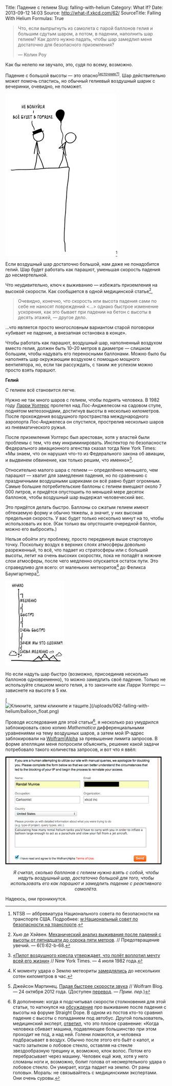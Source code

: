 Title: Падение с гелием
Slug: falling-with-helium
Category: What If?
Date: 2013-09-12 14:03
Source: http://what-if.xkcd.com/62/
SourceTitle: Falling With Helium
Formulas: True

> Что, если выпрыгнуть из самолета с парой баллонов гелия и большим сдутым шаром, а потом, в падении, наполнить шар гелием? Как долго нужно падать, чтобы шар замедлил меня достаточно для безопасного приземления?
> 
> — Колин Роу

Как бы нелепо ни звучало, это, судя по всему, возможно.

Падение с большой высоты — это опасно<sup>[_[источник?](http://ru.wikipedia.org/wiki/Источник_чести)_]</sup>. Шар действительно может помочь спастись, но обычный гелиевый воздушный шарик с вечеринки, очевидно, не поможет.

![](/uploads/062-falling-with-helium/balloon_party_ru.png "Ты был не лучшим выбором на пост председателя NTSB.")[^1]

Если воздушный шар достаточно большой, нам даже не понадобится гелий. Шар будет работать как парашют, уменьшая скорость падения до несмертельной.

Что неудивительно, ключ к выживанию — избежать приземления на высокой скорости. Как сообщается в одной медицинской статье[^2],

> Очевидно, конечно, что скорость или высота падения сами по себе не наносят повреждений <…> однако быстрое изменение ускорения, как это бывает при падении на бетон с высоты в десять этажей, — другое дело.

…что является просто многословным вариантом старой поговорки «убивает не падение, а внезапная остановка в конце».

Чтобы работать как парашют, воздушный шар, наполненный воздухом вместо гелия, должен быть 10–20 метров в диаметре — слишком большим, чтобы надувать его переносными баллонами. Можно было бы наполнять шар окружающим воздухом с помощью мощного вентилятора, но, если так рассуждать, с таким же успехом можно просто взять парашют.

**Гелий**

С гелием всё становится легче.

Нужно не так много шаров с гелием, чтобы поднять человека. В 1982 году [Ларри Уолтерс](https://ru.wikipedia.org/wiki/Уолтерс,_Ларри) пролетел над Лос-Анджелесом на садовом стуле, поднятом метеозондами, достигнув высоты в несколько километров. После прохождения воздушного пространства международного аэропорта Лос-Анджелеса он спустился, прострелив несколько шаров из пневматического ружья.

После приземления Уолтерс был арестован, хотя у властей были проблемы с тем, что ему инкриминировать. Инспектор по безопасности Федерального авиационного агенства сказал тогда New York Times: «Мы знаем, что он нарушил что-то из Федерального закона об авиации, и выдвинем обвинение, как только решим, что именно»[^3].

Относительно малого шара с гелием — определённо меньшего, чем парашют — хватит для замедления падения, но по сравнению с праздничными воздушными шариками он всё равно будет огромным. Самые большие потребительские баллоны с гелием вмещают около 7&thinsp;000 литров, и придётся опустошить по меньшей мере десяток баллонов, чтобы воздушный шар выдержал человеческий вес.

Это придётся делать быстро. Баллоны со сжатым гелием имеют обтекаемую форму и обычно тяжелы, а значит, у них высокая предельная скорость. У вас будет только несколько минут на то, чтобы использовать их все. (Как только вы опустошите очередной баллон, можно его выбросить.)

Нельзя обойти эту проблему, просто передвинув выше стартовую точку. Поскольку воздух в верхних слоях атмосферы довольно разреженный, то всё, что падает из стратосферы или с большей высоты, летит на очень высоких скоростях, пока не попадёт в нижние слои атмосферы, после чего медленно опускается остаток пути. Это справедливо для всего: от маленьких метеоритов[^4] до Феликса Баумгартнера[^5].

![](/uploads/062-falling-with-helium/balloon_fall_ru.png "Рис. 2: AAAAAAAAAAAAAAA!")

Но если надуть шар быстро (возможно, присоединив несколько баллонов одновременно), то можно замедлить своё падение. Только не используйте слишком много гелия, а то закончите как Ларри Уолтерс — зависнете на высоте в 5 км.

[![](http://xkcd.com/1110 "Кликните, затем кликните и тащите.](/uploads/062-falling-with-helium/balloon_float.png)")

Проводя исследования для этой статьи[^6], я несколько раз умудрился заблокировать свою копию _Mathematica_ дифференциальными уравнениями на тему воздушных шаров, а затем мой IP-адрес заблокировали на [Wolfram|Alpha](http://www.wolframalpha.com/input/?i=how+many+days+have+i+been+alive) за превышение лимита запросов. В форме апелляции меня попросили объяснить, решение какой задачи потребовало такого количества запросов, и вот что я ввёл:

![](/uploads/062-falling-with-helium/balloon_wolfram.png "Прости, Вольфрам.")

_<center>Я считал, сколько баллонов с гелием нужно взять с собой, чтобы надуть воздушный шар, достаточно большой для того, чтобы использовать его как парашют и замедлить падение с реактивного самолёта.</center>_

Надеюсь, они проникнутся.

[^1]: NTSB — аббревиатура Национального совета по безопасности на транспорте США. Подробнее: [w:Национальный совет по безопасности на транспорте](http://ru.wikipedia.org/wiki/Национальный_совет_по_безопасности_на_транспорте).
[^2]: Хью де Хэйвен. [Механический анализ выживания после падений с высоты от пятнадцати до сорока пяти метров](http://injuryprevention.bmj.com/content/6/1/62.3.long). // Предотвращение увечий. — 6(1):62-b-68.
[^3]: [«Пилот воздушного кресла утверждает, что полёт воплотил мечту всей его жизни»](http://www.nytimes.com/1982/07/04/us/armchair-airman-says-flight-fulfilled-his-lifelong-dream.html?pagewanted=all) // New York Times. — 4 июля 1982 года.
[^4]: К моменту удара о Землю метеориты [замедлялись](http://www.geology.wisc.edu/~museum/meteorite.html) до нескольких сотен километров в час.
[^5]: Джейсон Мартинец. [Падая быстрее скорости звука](http://blog.wolfram.com/2012/10/24/falling-faster-than-the-speed-of-sound/) // Wolfram Blog. — 24 октября 2012 года. (Доступен [перевод](http://allmathematica.blogspot.ru/2012/12/Padaja-bystree-skorosti-zvuka.html). — _Прим. пер._)
[^6]: В дополнение: когда я подсчитывал скорости столкновения для этой статьи, то наткнулся на [обсуждение](http://boards.straightdope.com/sdmb/showthread.php?t=361878) про выживание после падения с высоты на форуме Straight Dope. В одном из постов кто-то сравнил падение с высоты с попаданием под автобус. Другой пользователь, медицинский эксперт, [ответил](http://boards.straightdope.com/sdmb/showpost.php?p=7180162&amp;postcount=40), что это плохое сравнение: «Когда человека сбивает машина, подавляющее большинство при этом проходит не под, а над ней. Голени ломаются, и человека подбрасывает в воздух. Обычно после этого его бьёт о капот, и часто затылком о лобовое стекло, оставляя на стекле звездообразную трещину и, возможно, клок волос. Потом его перебрасывает через машину. Человек ещё жив, хотя у него сломаны ноги и, возможно, болит голова от несмертельного удара о лобовое стекло. Он умирает, когда падает на землю. От раны головы». Мораль: не связывайтесь с медицинскими экспертами. Они очень суровы.
